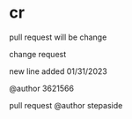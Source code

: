 # cr
pull request will be change

change request

new line added 01/31/2023

@author 3621566

pull request @author stepaside
